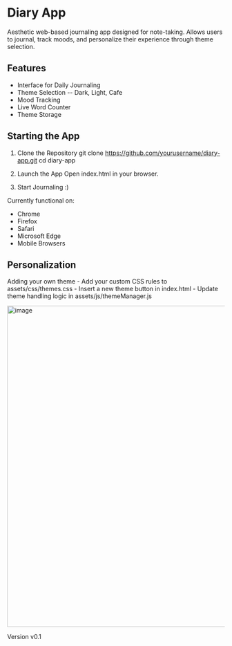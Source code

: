 # Diary App

Aesthetic web-based journaling app designed for note-taking. Allows users to journal, track moods, and personalize their experience through theme selection.

## Features

- Interface for Daily Journaling
- Theme Selection -- Dark, Light, Cafe
- Mood Tracking
- Live Word Counter
- Theme Storage

## Starting the App

1) Clone the Repository
    git clone https://github.com/yourusername/diary-app.git
    cd diary-app

2) Launch the App
    Open index.html in your browser.

3) Start Journaling :)

Currently functional on:
- Chrome
- Firefox
- Safari
- Microsoft Edge
- Mobile Browsers

## Personalization

Adding your own theme
    - Add your custom CSS rules to assets/css/themes.css
    - Insert a new theme button in index.html
    - Update theme handling logic in assets/js/themeManager.js

    

<img width="930" height="743" alt="image" src="https://github.com/user-attachments/assets/91b6335a-f7f3-45fd-8d52-e15be4ae1ff9" />



Version v0.1
